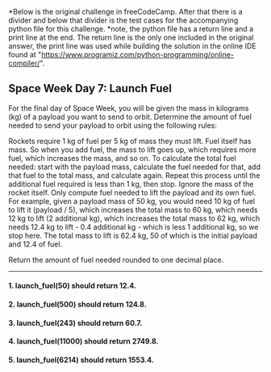 *Below is the original challenge in freeCodeCamp. After that there is a divider and below that divider is the test cases for the accompanying python file for this challenge. *note, the python file has a return line and a print line at the end. The return line is the only one included in the original answer, the print line was used while building the solution in the online IDE found at "https://www.programiz.com/python-programming/online-compiler/".

## Space Week Day 7: Launch Fuel

For the final day of Space Week, you will be given the mass in kilograms (kg) of a payload you want to send to orbit. Determine the amount of fuel needed to send your payload to orbit using the following rules:

Rockets require 1 kg of fuel per 5 kg of mass they must lift.
Fuel itself has mass. So when you add fuel, the mass to lift goes up, which requires more fuel, which increases the mass, and so on.
To calculate the total fuel needed: start with the payload mass, calculate the fuel needed for that, add that fuel to the total mass, and calculate again. Repeat this process until the additional fuel required is less than 1 kg, then stop.
Ignore the mass of the rocket itself. Only compute fuel needed to lift the payload and its own fuel.
For example, given a payload mass of 50 kg, you would need 10 kg of fuel to lift it (payload / 5), which increases the total mass to 60 kg, which needs 12 kg to lift (2 additional kg), which increases the total mass to 62 kg, which needs 12.4 kg to lift - 0.4 additional kg - which is less 1 additional kg, so we stop here. The total mass to lift is 62.4 kg, 50 of which is the initial payload and 12.4 of fuel.

Return the amount of fuel needed rounded to one decimal place.

****

#### 1. launch_fuel(50) should return 12.4.
#### 2. launch_fuel(500) should return 124.8.
#### 3. launch_fuel(243) should return 60.7.
#### 4. launch_fuel(11000) should return 2749.8.
#### 5. launch_fuel(6214) should return 1553.4.
